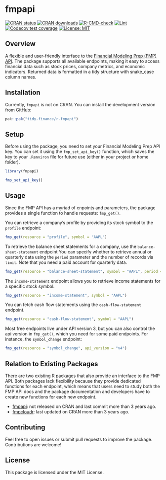 
<!-- README.md is generated from README.Rmd. Please edit that file -->

# fmpapi

<!-- badges: start -->

[![CRAN
status](https://www.r-pkg.org/badges/version/fmpapi)](https://cran.r-project.org/package=fmpapi)
[![CRAN
downloads](https://cranlogs.r-pkg.org/badges/fmpapi)](https://cran.r-project.org/package=fmpapi)
[![R-CMD-check](https://github.com/tidy-finance/r-fmpapi/actions/workflows/R-CMD-check.yaml/badge.svg)](https://github.com/tidy-finance/r-fmpapi/actions/workflows/R-CMD-check.yaml)
[![Lint](https://github.com/tidy-finance/r-fmpapi/actions/workflows/lint.yaml/badge.svg)](https://github.com/tidy-finance/r-fmpapi/actions/workflows/lint.yaml)
[![Codecov test
coverage](https://codecov.io/gh/tidy-finance/r-fmpapi/graph/badge.svg)](https://app.codecov.io/gh/tidy-finance/r-fmpapi)
[![License:
MIT](https://img.shields.io/badge/License-MIT-yellow.svg)](https://opensource.org/licenses/MIT)

<!-- badges: end -->

## Overview

A flexible and user-friendly interface to the [Financial Modeling Prep
(FMP) API](https://site.financialmodelingprep.com/developer/docs). The
package supports all available endpoints, making it easy to access
financial data such as stock prices, company metrics, and economic
indicators. Returned data is formatted in a tidy structure with
snake_case column names.

## Installation

Currently, `fmpapi` is not on CRAN. You can install the development
version from GitHub:

``` r
pak::pak("tidy-finance/r-fmpapi")
```

## Setup

Before using the package, you need to set your Financial Modeling Prep
API key. You can set it using the `fmp_set_api_key()` function, which
saves the key to your `.Renviron` file for future use (either in your
project or home folder).

``` r
library(fmpapi)

fmp_set_api_key()
```

## Usage

Since the FMP API has a myriad of enpoints and parameters, the package
provides a single function to handle requests: `fmp_get()`.

You can retrieve a company’s profile by providing its stock symbol to
the `profile` endpoint:

``` r
fmp_get(resource = "profile", symbol = "AAPL")
```

To retrieve the balance sheet statements for a company, use the
`balance-sheet-statement` endpoint You can specify whether to retrieve
annual or quarterly data using the `period` parameter and the number of
records via `limit`. Note that you need a paid account for quarterly
data.

``` r
fmp_get(resource = "balance-sheet-statement", symbol = "AAPL", period = "annual", limit = 5)
```

The `income-statement` endpoint allows you to retrieve income statements
for a specific stock symbol.

``` r
fmp_get(resource = "income-statement", symbol = "AAPL")
```

You can fetch cash flow statements using the `cash-flow-statement`
endpoint.

``` r
fmp_get(resource = "cash-flow-statement", symbol = "AAPL")
```

Most free endpoints live under API version 3, but you can also control
the api version in `fmp_get()`, which you need for some paid endpoints.
For instance, the `symbol_change` endpoint:

``` r
fmp_get(resource = "symbol_change", api_version = "v4")
```

## Relation to Existing Packages

There are two existing R packages that also provide an interface to the
FMP API. Both packages lack flexibility because they provide dedicated
functions for each endpoint, which means that users need to study both
the FMP API docs and the package documentation and developers have to
create new functions for each new endpoint.

- [fmpapi](https://github.com/jpiburn/fmpapi): not released on CRAN and
  last commit more than 3 years ago.
- [fmpcloudr](https://cran.r-project.org/web/packages/fmpcloudr/index.html):
  last updated on CRAN more than 3 years ago.

## Contributing

Feel free to open issues or submit pull requests to improve the package.
Contributions are welcome!

## License

This package is licensed under the MIT License.
